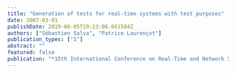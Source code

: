```yaml
---
title: "Generation of tests for real-time systems with test purposes"
date: 2007-03-01
publishDate: 2019-06-05T19:23:06.661504Z
authors: ["Sébastien Salva", "Patrice Laurençot"]
publication_types: ["1"]
abstract: ""
featured: false
publication: "*15th International Conference on Real-Time and Network Systems RTNS07*"
---
```


